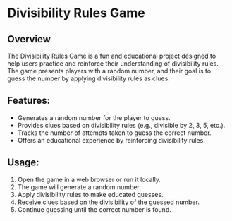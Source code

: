 # Divisibility Rules Game

## Overview

The Divisibility Rules Game is a fun and educational project designed to help users practice 
and reinforce their understanding of divisibility rules. The game presents players with a 
random number, and their goal is to guess the number by applying divisibility rules as clues.

## Features: 
- Generates a random number for the player to guess.
- Provides clues based on divisibility rules (e.g., divisible by 2, 3, 5, etc.).
- Tracks the number of attempts taken to guess the correct number.
- Offers an educational experience by reinforcing divisibility rules.

## Usage: 
1. Open the game in a web browser or run it locally.
2. The game will generate a random number.
3. Apply divisibility rules to make educated guesses.
4. Receive clues based on the divisibility of the guessed number.
5. Continue guessing until the correct number is found.
